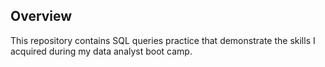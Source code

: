 ## Overview
This repository contains SQL queries practice that demonstrate the skills I acquired during my data analyst boot camp.
